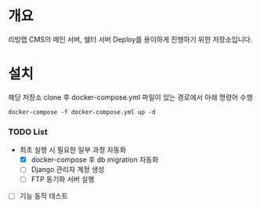 # 개요

리빙랩 CMS의 메인 서버, 쉘터 서버 Deploy를 용이하게 진행하기 위한 저장소입니다.

# 설치

해당 저장소 clone 후 docker-compose.yml 파일이 있는 경로에서 아래 명령어 수행

```docker-compose -f docker-compose.yml up -d```

### TODO List
- 최초 실행 시 필요한 일부 과정 자동화
  - [X] docker-compose 후 db migration 자동화
  - [ ] Django 관리자 계정 생성
  - [ ] FTP 동기화 서버 실행
- [ ] 기능 동작 테스트